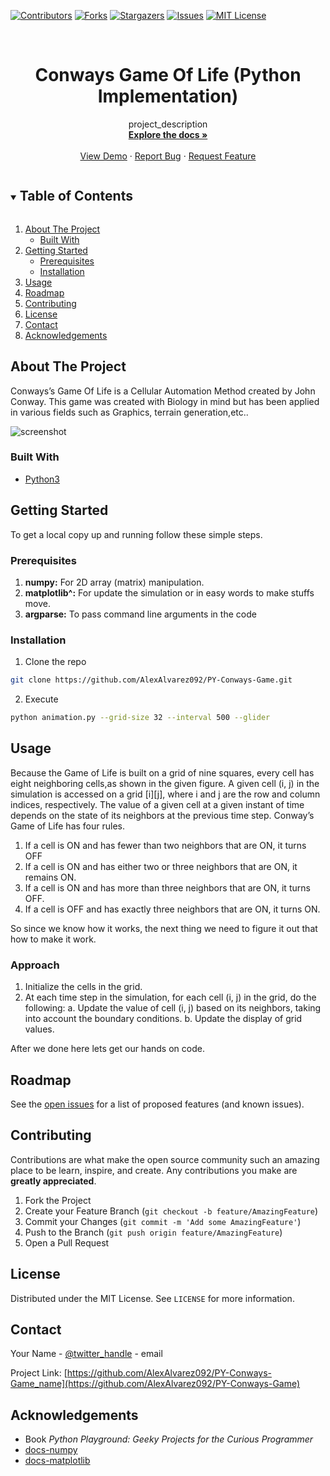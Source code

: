 [![Contributors][contributors-shield]][contributors-url]
[![Forks][forks-shield]][forks-url]
[![Stargazers][stars-shield]][stars-url]
[![Issues][issues-shield]][issues-url]
[![MIT License][license-shield]][license-url]





<!-- PROJECT LOGO -->
<br />
<p align="center">
  <h1 align="center">Conways Game Of Life (Python Implementation)</h1>

  <p align="center">
    project_description
    <br />
    <a href="https://github.com/AlexAlvarez092/PY-Conways-Game"><strong>Explore the docs »</strong></a>
    <br />
    <br />
    <a href="https://github.com/AlexAlvarez092/PY-Conways-Game">View Demo</a>
    ·
    <a href="https://github.com/AlexAlvarez092/PY-Conways-Game/issues">Report Bug</a>
    ·
    <a href="https://github.com/AlexAlvarez092/PY-Conways-Game/issues">Request Feature</a>
  </p>
</p>



<!-- TABLE OF CONTENTS -->
<details open="open">
  <summary><h2 style="display: inline-block">Table of Contents</h2></summary>
  <ol>
    <li>
      <a href="#about-the-project">About The Project</a>
      <ul>
        <li><a href="#built-with">Built With</a></li>
      </ul>
    </li>
    <li>
      <a href="#getting-started">Getting Started</a>
      <ul>
        <li><a href="#prerequisites">Prerequisites</a></li>
        <li><a href="#installation">Installation</a></li>
      </ul>
    </li>
    <li><a href="#usage">Usage</a></li>
    <li><a href="#roadmap">Roadmap</a></li>
    <li><a href="#contributing">Contributing</a></li>
    <li><a href="#license">License</a></li>
    <li><a href="#contact">Contact</a></li>
    <li><a href="#acknowledgements">Acknowledgements</a></li>
  </ol>
</details>



<!-- ABOUT THE PROJECT -->
## About The Project

Conways’s Game Of Life is a Cellular Automation Method created by John Conway. This game was created with Biology in mind but has been applied in various fields such as Graphics, terrain generation,etc..

![screenshot](https://media.geeksforgeeks.org/wp-content/uploads/life_game.gif)


### Built With

* [Python3][python-url]



<!-- GETTING STARTED -->
## Getting Started

To get a local copy up and running follow these simple steps.

### Prerequisites
1. **numpy:** For 2D array (matrix) manipulation.
2. **matplotlib^:** For update the simulation or in easy words to make stuffs move.
3. **argparse:** To pass command line arguments in the code


### Installation

1. Clone the repo


```sh
git clone https://github.com/AlexAlvarez092/PY-Conways-Game.git
```


2. Execute


```sh
python animation.py --grid-size 32 --interval 500 --glider
```



<!-- USAGE EXAMPLES -->
## Usage

Because the Game of Life is built on a grid of nine squares, every cell has eight neighboring cells,as shown in the given figure. A given cell (i, j) in the simulation is accessed on a grid [i][j], where i and j are the row and column indices, respectively. The value of a given cell at a given instant of time depends on the state of its neighbors at the previous time step. Conway’s Game of Life has four rules.

1. If a cell is ON and has fewer than two neighbors that are ON, it turns OFF
2. If a cell is ON and has either two or three neighbors that are ON, it remains ON.
3. If a cell is ON and has more than three neighbors that are ON, it turns OFF.
4. If a cell is OFF and has exactly three neighbors that are ON, it turns ON.

So since we know how it works, the next thing we need to figure it out that how to make it work.

### Approach
1. Initialize the cells in the grid.
2. At each time step in the simulation, for each cell (i, j) in the grid, do the following:
  a. Update the value of cell (i, j) based on its neighbors, taking into account the boundary conditions.
  b. Update the display of grid values.

After we done here lets get our hands on code.



<!-- ROADMAP -->
## Roadmap

See the [open issues](https://github.com/AlexAlvarez092/PY-Conways-Game/issues) for a list of proposed features (and known issues).



<!-- CONTRIBUTING -->
## Contributing

Contributions are what make the open source community such an amazing place to be learn, inspire, and create. Any contributions you make are **greatly appreciated**.

1. Fork the Project
2. Create your Feature Branch (`git checkout -b feature/AmazingFeature`)
3. Commit your Changes (`git commit -m 'Add some AmazingFeature'`)
4. Push to the Branch (`git push origin feature/AmazingFeature`)
5. Open a Pull Request



<!-- LICENSE -->
## License

Distributed under the MIT License. See `LICENSE` for more information.



<!-- CONTACT -->
## Contact

Your Name - [@twitter_handle](https://twitter.com/twitter_handle) - email

Project Link: [https://github.com/AlexAlvarez092/PY-Conways-Game_name](https://github.com/AlexAlvarez092/PY-Conways-Game)



<!-- ACKNOWLEDGEMENTS -->
## Acknowledgements

* Book *Python Playground: Geeky Projects for the Curious Programmer*
* [docs-numpy](https://docs.scipy.org/doc/numpy-dev/user/quickstart.html)
* [docs-matplotlib](https://matplotlib.org/users/pyplot_tutorial.html)





<!-- MARKDOWN LINKS & IMAGES -->
<!-- https://www.markdownguide.org/basic-syntax/#reference-style-links -->
[contributors-shield]: https://img.shields.io/github/contributors/AlexAlvarez092/PY-Conways-Game.svg?style=for-the-badge
[contributors-url]: https://github.com/AlexAlvarez092/PY-Conways-Game/graphs/contributors
[forks-shield]: https://img.shields.io/github/forks/AlexAlvarez092/PY-Conways-Game.svg?style=for-the-badge
[forks-url]: https://github.com/AlexAlvarez092/PY-Conways-Game/network/members
[stars-shield]: https://img.shields.io/github/stars/AlexAlvarez092/PY-Conways-Game.svg?style=for-the-badge
[stars-url]: https://github.com/AlexAlvarez092/PY-Conways-Game/stargazers
[issues-shield]: https://img.shields.io/github/issues/AlexAlvarez092/PY-Conways-Game.svg?style=for-the-badge
[issues-url]: https://github.com/AlexAlvarez092/PY-Conways-Game/issues
[license-shield]: https://img.shields.io/github/license/AlexAlvarez092/PY-Conways-Game.svg?style=for-the-badge
[license-url]: https://github.com/AlexAlvarez092/PY-Conways-Game/blob/master/LICENSE.txt


[python-url]: https://www.python.org/


[linkedin-shield]: https://img.shields.io/badge/-LinkedIn-black.svg?style=for-the-badge&logo=linkedin&colorB=555
[linkedin-url]: https://www.linkedin.com/in/alejandro-%C3%A1lvarez-garc%C3%ADa-365593124/
